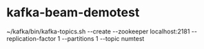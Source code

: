 # kafka-beam-demotest
~/kafka/bin/kafka-topics.sh --create --zookeeper localhost:2181 --replication-factor 1 --partitions 1 --topic numtest

